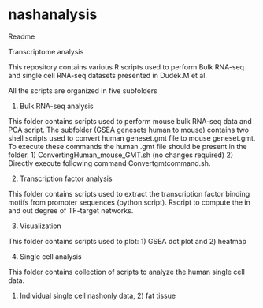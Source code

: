 # nashanalysis
Readme 

Transcriptome analysis 

This repository contains various R scripts used to perform Bulk RNA-seq and single cell RNA-seq datasets presented in Dudek.M et al.

All the scripts are organized in five subfolders

1.	Bulk RNA-seq analysis

This folder contains scripts used to perform mouse bulk RNA-seq data and PCA script. The subfolder (GSEA genesets human to mouse) contains two shell scripts used to convert human geneset.gmt file to mouse geneset.gmt. To execute these commands the human .gmt  file should be present in the folder. 
           1) ConvertingHuman_mouse_GMT.sh (no changes required) 2) Directly execute     following command Convertgmtcommand.sh.

2.	 Transcription factor analysis

This folder contains scripts used to extract the transcription factor binding motifs from promoter sequences (python script). Rscript to compute the in and out degree of TF-target networks.

3.	Visualization 

This folder contains scripts used to plot: 1) GSEA dot plot and 2) heatmap

4.	Single cell analysis

This folder contains collection of scripts to analyze the human single cell data.
 1) Individual single cell nashonly data, 2) fat tissue




 
